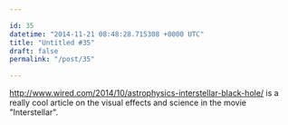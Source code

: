 ```yaml
---

id: 35
datetime: "2014-11-21 08:48:28.715308 +0000 UTC"
title: "Untitled #35"
draft: false
permalink: "/post/35"

---
```


http://www.wired.com/2014/10/astrophysics-interstellar-black-hole/ is a really cool article on the visual effects and science in the movie "Interstellar".
